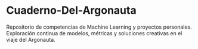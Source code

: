 # Cuaderno-Del-Argonauta
Repositorio de competencias de Machine Learning y proyectos personales. Exploración continua de modelos, métricas y soluciones creativas en el viaje del Argonauta.
